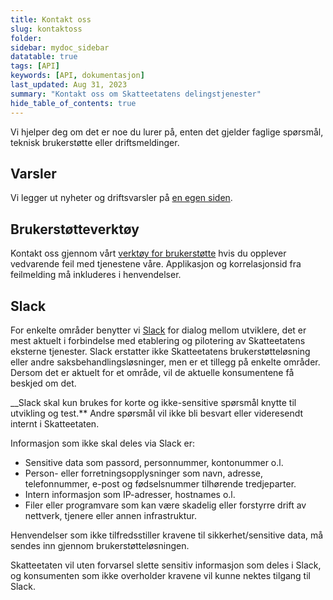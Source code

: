 ```yaml
---
title: Kontakt oss
slug: kontaktoss
folder: 
sidebar: mydoc_sidebar
datatable: true
tags: [API]
keywords: [API, dokumentasjon]
last_updated: Aug 31, 2023
summary: "Kontakt oss om Skatteetatens delingstjenester"
hide_table_of_contents: true
---
```

Vi hjelper deg om det er noe du lurer på, enten det gjelder faglige spørsmål, teknisk brukerstøtte eller driftsmeldinger.

## Varsler

Vi legger ut nyheter og driftsvarsler på [en egen siden](/nyheter-og-driftsvarsler).

## Brukerstøtteverktøy

Kontakt oss gjennom vårt [verktøy for brukerstøtte](https://www.skatteetaten.no/deling/kontakt/) hvis du opplever vedvarende feil med tjenestene våre. Applikasjon og korrelasjonsid fra feilmelding må inkluderes i henvendelser.

## Slack

For enkelte områder benytter vi [Slack](https://skatteetaten.slack.com) for dialog mellom utviklere, det er mest aktuelt i forbindelse med etablering og pilotering av Skatteetatens eksterne tjenester.
Slack erstatter ikke Skatteetatens brukerstøtteløsning eller andre saksbehandlingsløsninger, men er et tillegg på enkelte områder. Dersom det er aktuelt for et område, vil de aktuelle konsumentene få beskjed om det.

__Slack skal kun brukes for korte og ikke-sensitive spørsmål knytte til utvikling og test.** Andre spørsmål vil ikke bli besvart eller videresendt internt i Skatteetaten.

Informasjon som ikke skal deles via Slack er:
* Sensitive data som passord, personnummer, kontonummer o.l.
* Person- eller forretningsopplysninger som navn, adresse, telefonnummer, e-post og fødselsnummer tilhørende tredjeparter.
* Intern informasjon som IP-adresser, hostnames o.l.
* Filer eller programvare som kan være skadelig eller forstyrre drift av nettverk, tjenere eller annen infrastruktur.

Henvendelser som ikke tilfredsstiller kravene til sikkerhet/sensitive data, må sendes inn gjennom brukerstøtteløsningen. 

Skatteetaten vil uten forvarsel slette sensitiv informasjon som deles i Slack, og konsumenten som ikke overholder kravene vil kunne nektes tilgang til Slack.

